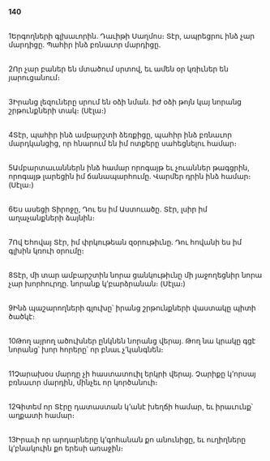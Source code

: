 **140**

\
1Երգողների գլխաւորին. Դաւիթի Սաղմոս։ Տէր, ապրեցրու ինձ չար մարդիցը. Պահիր ինձ բռնաւոր մարդիցը.

\
2Որ չար բաներ են մտածում սրտով, եւ ամեն օր կռիւներ են յարուցանում։

\
3Իրանց լեզուները սրում են օձի նման. իժ օձի թոյն կայ նորանց շրթունքների տակ։ (Սէլա։)

\
4Տէր, պահիր ինձ ամբարշտի ձեռքիցը, պահիր ինձ բռնաւոր մարդկանցից, որ հնարում են իմ ոտքերը սահեցնելու համար։

\
5Ամբարտաւաններն ինձ համար որոգայթ եւ չուաններ թագցրին, որոգայթ լարեցին իմ ճանապարհումը. Վարմեր դրին ինձ համար։ (Սէլա։)

\
6Ես ասեցի Տիրոջը, Դու ես իմ Աստուածը. Տէր, լսիր իմ աղաչանքների ձայնին։

\
7Ով Եհովայ Տէր, իմ փրկութեան զօրութիւնը. Դու հովանի ես իմ գլխին կռուի օրումը։

\
8Տէր, մի տար ամբարշտին նորա ցանկութիւնը մի յաջողեցնիր նորա չար խորհուրդը. նորանք կ’բարձրանան։ (Սէլա։)

\
9Ինձ պաշարողների գլուխը՝ իրանց շրթունքների վաստակը պիտի ծածկէ։

\
10Թող այրող ածուխներ ընկնեն նորանց վերայ. Թող նա կրակը գցէ նորանց՝ խոր հորերը՝ որ բնաւ չ’կանգնեն։

\
11Չարախօս մարդը չի հաստատուիլ երկրի վերայ. Չարիքը կ’որսայ բռնաւոր մարդին, մինչեւ որ կործանուի։

\
12Գիտեմ որ Տէրը դատաստան կ’անէ խեղճի համար, եւ իրաւունք՝ աղքատի համար։

\
13Իրաւի որ արդարները կ’գոհանան քո անունիցը, եւ ուղիղները կ’բնակուին քո երեսի առաջին։
